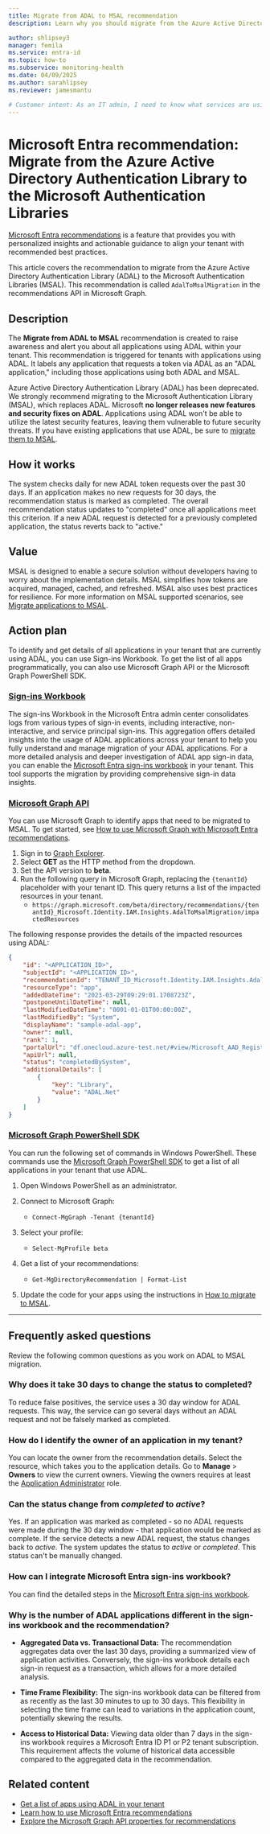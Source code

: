 ```yaml
---
title: Migrate from ADAL to MSAL recommendation
description: Learn why you should migrate from the Azure Active Directory Authentication Library to the Microsoft Authentication Libraries.

author: shlipsey3
manager: femila
ms.service: entra-id
ms.topic: how-to
ms.subservice: monitoring-health
ms.date: 04/09/2025
ms.author: sarahlipsey
ms.reviewer: jamesmantu

# Customer intent: As an IT admin, I need to know what services are using ADAL so I can migrate them to MSAL.
---
```


# Microsoft Entra recommendation: Migrate from the Azure Active Directory Authentication Library to the Microsoft Authentication Libraries

[Microsoft Entra recommendations](overview-recommendations.md) is a feature that provides you with personalized insights and actionable guidance to align your tenant with recommended best practices.

This article covers the recommendation to migrate from the Azure Active Directory Authentication Library (ADAL) to the Microsoft Authentication Libraries (MSAL). This recommendation is called `AdalToMsalMigration` in the recommendations API in Microsoft Graph. 

## Description

The **Migrate from ADAL to MSAL** recommendation is created to raise awareness and alert you about all applications using ADAL within your tenant. This recommendation is triggered for tenants with applications using ADAL. It labels any application that requests a token via ADAL as an "ADAL application," including those applications using both ADAL and MSAL.

Azure Active Directory Authentication Library (ADAL) has been deprecated. We strongly recommend migrating to the Microsoft Authentication Library (MSAL), which replaces ADAL. Microsoft **no longer releases new features and security fixes on ADAL**. Applications using ADAL won't be able to utilize the latest security features, leaving them vulnerable to future security threats. If you have existing applications that use ADAL, be sure to [migrate them to MSAL](../../identity-platform/msal-migration.md). 

## How it works

The system checks daily for new ADAL token requests over the past 30 days. If an application makes no new requests for 30 days, the recommendation status is marked as completed. The overall recommendation status updates to "completed" once all applications meet this criterion. If a new ADAL request is detected for a previously completed application, the status reverts back to "active."

## Value 

MSAL is designed to enable a secure solution without developers having to worry about the implementation details. MSAL simplifies how tokens are acquired, managed, cached, and refreshed. MSAL also uses best practices for resilience. For more information on MSAL supported scenarios, see [Migrate applications to MSAL](../../identity-platform/msal-migration.md#why-switch-to-msal).

## Action plan

To identify and get details of all applications in your tenant that are currently using ADAL, you can use Sign-ins Workbook. To get the list of all apps programmatically, you can also use Microsoft Graph API or the Microsoft Graph PowerShell SDK.

### [Sign-ins Workbook](#tab/sign-ins-Workbook)

The sign-ins Workbook in the Microsoft Entra admin center consolidates logs from various types of sign-in events, including interactive, non-interactive, and service principal sign-ins. This aggregation offers detailed insights into the usage of ADAL applications across your tenant to help you fully understand and manage migration of your ADAL applications. For a more detailed analysis and deeper investigation of ADAL app sign-in data, you can enable the [Microsoft Entra sign-ins workbook](../../identity-platform/howto-get-list-of-all-auth-library-apps.md) in your tenant. This tool supports the migration by providing comprehensive sign-in data insights.

### [Microsoft Graph API](#tab/Microsoft-Graph-API)

You can use Microsoft Graph to identify apps that need to be migrated to MSAL. To get started, see [How to use Microsoft Graph with Microsoft Entra recommendations](howto-use-recommendations.md#how-to-use-microsoft-graph-with-azure-active-directory-recommendations).

1. Sign in to [Graph Explorer](https://aka.ms/ge).
1. Select **GET** as the HTTP method from the dropdown.
1. Set the API version to **beta**.
1. Run the following query in Microsoft Graph, replacing the `{tenantId}` placeholder with your tenant ID. This query returns a list of the impacted resources in your tenant.
    -  `https://graph.microsoft.com/beta/directory/recommendations/{tenantId}_Microsoft.Identity.IAM.Insights.AdalToMsalMigration/impactedResources`

The following response provides the details of the impacted resources using ADAL:

```json
{
    "id": "<APPLICATION_ID>",
    "subjectId": "<APPLICATION_ID>",
    "recommendationId": "TENANT_ID_Microsoft.Identity.IAM.Insights.AdalToMsalMigration",
    "resourceType": "app",
    "addedDateTime": "2023-03-29T09:29:01.1708723Z",
    "postponeUntilDateTime": null,
    "lastModifiedDateTime": "0001-01-01T00:00:00Z",
    "lastModifiedBy": "System",
    "displayName": "sample-adal-app",
    "owner": null,
    "rank": 1,
    "portalUrl": "df.onecloud.azure-test.net/#view/Microsoft_AAD_RegisteredApps/ApplicationMenuBlade/~/Branding/appId/{0}",
    "apiUrl": null,
    "status": "completedBySystem",
    "additionalDetails": [
        {
            "key": "Library",
            "value": "ADAL.Net"
        }
    ]
}
```

### [Microsoft Graph PowerShell SDK](#tab/Microsoft-Graph-PowerShell-SDK)

You can run the following set of commands in Windows PowerShell. These commands use the [Microsoft Graph PowerShell SDK](/powershell/microsoftgraph/installation) to get a list of all applications in your tenant that use ADAL.

1. Open Windows PowerShell as an administrator.

1. Connect to Microsoft Graph:
    - `Connect-MgGraph -Tenant {tenantId}`

1. Select your profile:
    - `Select-MgProfile beta`

1. Get a list of your recommendations:
    - `Get-MgDirectoryRecommendation | Format-List`

1. Update the code for your apps using the instructions in [How to migrate to MSAL](../../identity-platform/msal-migration.md#how-to-migrate-to-msal).

---

## Frequently asked questions

Review the following common questions as you work on ADAL to MSAL migration.

### Why does it take 30 days to change the status to completed?

To reduce false positives, the service uses a 30 day window for ADAL requests. This way, the service can go several days without an ADAL request and not be falsely marked as completed. 

### How do I identify the owner of an application in my tenant?

You can locate the owner from the recommendation details. Select the resource, which takes you to the application details. Go to **Manage** > **Owners** to view the current owners. Viewing the owners requires at least the [Application Administrator](../../identity/role-based-access-control/permissions-reference.md#application-administrator) role.

### Can the status change from *completed* to *active*?

Yes. If an application was marked as completed - so no ADAL requests were made during the 30 day window - that application would be marked as complete. If the service detects a new ADAL request, the status changes back to *active*. The system updates the status to *active* or *completed*. This status can't be manually changed.

### How can I integrate  Microsoft Entra sign-ins workbook?
You can find the detailed steps in the [Microsoft Entra sign-ins workbook](~/identity-platform/howto-get-list-of-all-auth-library-apps.md). 

### Why is the number of ADAL applications different in the sign-ins workbook and the recommendation?

- **Aggregated Data  vs. Transactional Data:** The recommendation aggregates data over the last 30 days, providing a summarized view of application activities. Conversely, the sign-ins workbook details each sign-in request as a transaction, which allows for a more detailed analysis.

- **Time Frame Flexibility:** The sign-ins workbook data can be filtered from as recently as the last 30 minutes to up to 30 days. This flexibility in selecting the time frame can lead to variations in the application count, potentially skewing the results.

- **Access to Historical Data:** Viewing data older than 7 days in the sign-ins workbook requires a Microsoft Entra ID P1 or P2 tenant subscription. This requirement affects the volume of historical data accessible compared to the aggregated data in the recommendation.

## Related content

- [Get a list of apps using ADAL in your tenant](../../identity-platform/howto-get-list-of-all-auth-library-apps.md)
- [Learn how to use Microsoft Entra recommendations](howto-use-recommendations.md)
- [Explore the Microsoft Graph API properties for recommendations](/graph/api/resources/recommendation)
